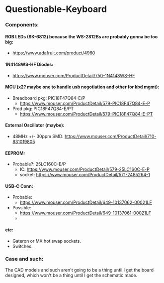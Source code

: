 # Questionable-Keyboard

### Components:

#### RGB LEDs (SK-6812) because the WS-2812Bs are probably gonna be too big:
+ https://www.adafruit.com/product/4960

#### 1N4148WS-HF Diodes:
+ https://www.mouser.com/ProductDetail/750-1N4148WS-HF

#### MCU (x2? maybe one to handle usb negotiation and other for kbd mgmt):
+ Breadboard pkg:  PIC18F47Q84-E/P
    + https://www.mouser.com/ProductDetail/579-PIC18F47Q84-E-P
+ Prod pkg:  PIC18F47Q84-E/PT
    + https://www.mouser.com/ProductDetail/579-PIC18F47Q84-E-PT

#### External Oscillator (maybe):
+ 48MHz +/- 30ppm SMD: https://www.mouser.com/ProductDetail/710-831019805

#### EEPROM:
+ Probable?: 25LC160C-E/P
    + IC: https://www.mouser.com/ProductDetail/579-25LC160C-E-P
    + socket: https://www.mouser.com/ProductDetail/571-2485264-1
    
#### USB-C Conn:
+ Probable:
    + https://www.mouser.com/ProductDetail/649-10137062-00021LF
+ Possible:
    + https://www.mouser.com/ProductDetail/649-10137061-00021LF
    + 
#### etc:

+ Gateron or MX hot swap sockets.
+ Switches.

### Case and such:

The CAD models and such aren't going to be a thing until I get the board designed, which won't be a thing until I get the schematic made.
